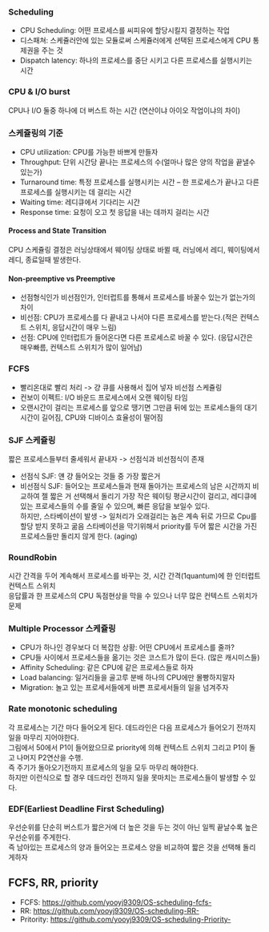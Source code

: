 ### Scheduling
* CPU Scheduling: 어떤 프로세스를 씨피유에 할당시킬지 결정하는 작업
* 디스패쳐: 스케쥴러안에 있는 모듈로써 스케쥴러에게 선택된 프로세스에게 CPU 통제권을 주는 것
* Dispatch latency: 하나의 프로세스를 중단 시키고 다른 프로세스를 실행시키는 시간
### CPU & I/O burst
CPU나 I/O 둘중 하나에 더 버스트 하는 시간 (연산이냐 아이오 작업이냐의 차이)
### 스케쥴링의 기준
* CPU utilization: CPU를 가능한 바쁘게 만들자
* Throughput: 단위 시간당 끝나는 프로세스의 수(얼마나 많은 양의 작업을 끝낼수 있는가)
* Turnaround time: 특정 프로세스를 실행시키는 시간 – 한 프로세스가 끝나고 다른 프로세스를 실행시키는 데 걸리는 시간
* Waiting time: 레디큐에서 기다리는 시간
* Response time: 요청이 오고 첫 응답을 내는 데까지 걸리는 시간
#### Process and State Transition
CPU 스케쥴링 결정은 러닝상태에서 웨이팅 상태로 바뀔 때, 러닝에서 레디, 웨이팅에서 레디, 종료일때 발생한다. 
#### Non-preemptive vs Preemptive
* 선점형식인가 비선점인가, 인터럽트를 통해서 프로세스를 바꿀수 있는가 없는가의 차이
* 비선점: CPU가 프로세스를 다 끝내고 나서야 다른 프로세스를 받는다.(적은 컨텍스트 스위치, 응답시간이 매우 느림)
* 선점: CPU에 인터럽트가 들어온다면 다른 프로세스로 바꿀 수 있다. (응답시간은 매우빠름, 컨텍스트 스위치가 많이 일어남)

### FCFS
* 빨리온대로 빨리 처리 -> 걍 큐를 사용해서 집어 넣자 비선점 스케쥴링
* 컨보이 이펙트: I/O 바운드 프로세스에서 오랜 웨이팅 타임
* 오랜시간이 걸리는 프로세스를 앞으로 땡기면 그만큼 뒤에 있는 프로세스들의 대기시간이 길어짐, CPU와 디바이스 효율성이 떨어짐
### SJF 스케쥴링
짧은 프로세스들부터 줄세워서 끝내자 -> 선점식과 비선점식이 존재
* 선점식 SJF: 얜 걍 들어오는 것들 중 가장 짧은거
* 비선점식 SJF: 들어오는 프로세스들과 현재 돌아가는 프로세스의 남은 시간까지 비교하여 젤 짧은 거 선택해서 돌리기
가장 작은 웨이팅 평균시간이 걸리고, 레디큐에 있는 프로세스들의 수를 줄일 수 있으며, 빠른 응답을 보일수 있다.
<br>하지만, 스타베이션이 발생 -> 일처리가 오래걸리는 놈은 계속 뒤로 가므로 Cpu를 할당 받지 못하고 굶음
스타베이션을 막기위해서 priority를 두어 짧은 시간을 가진 프로세스들만 돌리지 않게 한다. (aging)
### RoundRobin
시간 간격을 두어 계속해서 프로세스를 바꾸는 것, 시간 간격(1quantum)에 한 인터럽트 컨텍스트 스위치
<br>응답률과 한 프로세스의 CPU 독점현상을 막을 수 있으나 너무 많은 컨텍스트 스위치가 문제
### Multiple Processor 스케쥴링
* CPU가 하나인 경우보다 더 복잡한 상황: 어떤 CPU에서 프로세스를 줄까?
* CPU들 사이에서 프로세스들을 옮기는 것은 코스트가 많이 든다. (많은 캐시미스들)
* Affinity Scheduling: 같은 CPU에 같은 프로세스들로 하자
* Load balancing: 일거리들을 골고루 분배 하나의 CPU에만 몰빵하지말자
* Migration: 놀고 있는 프로세서들에게 바쁜 프로세서들의 일을 넘겨주자
### Rate monotonic scheduling
각 프로세스는 기간 마다 들어오게 된다. 데드라인은 다음 프로세스가 들어오기 전까지 일을 마무리 지어야한다.
<br>그림에서 50에서 P1이 들어왔으므로 priority에 의해 컨텍스트 스위치 그리고 P1이 돌고 나머지 P2연산을 수행.
<br> 즉 주기가 돌아오기전까지 프로세스의 일을 모두 마무리 해야한다.
<br>하지만 이런식으로 할 경우 데드라인 전까지 일을 못마치는 프로세스들이 발생할 수 있다.
### EDF(Earliest Deadline First Scheduling)
우선순위를 단순히 버스트가 짧은거에 더 높은 것을 두는 것이 아닌 일찍 끝날수록 높은 우선순위를 주게한다. <br>즉 남아있는 프로세스의 양과 들어오는 프로세스 양을 비교하여 짧은 것을 선택해 돌리게하자

## FCFS, RR, priority
* FCFS: https://github.com/yooyj9309/OS-scheduling-fcfs-
* RR: https://github.com/yooyj9309/OS-scheduling-RR-
* Pritority: https://github.com/yooyj9309/OS-scheduling-Priority-
